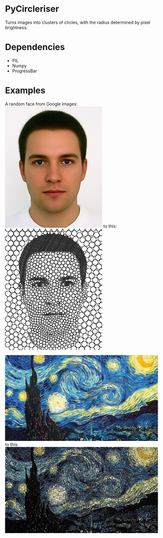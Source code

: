 PyCircleriser
=============

Turns images into clusters of circles, with the radius determined by pixel brightness.

Dependencies
============
 - PIL
 - Numpy
 - ProgressBar

Examples
========
A random face from Google images:
![face](https://raw.githubusercontent.com/OlympusMonds/PyCircleriser/master/images/face-2.jpg)
to this:
![circle face](https://raw.githubusercontent.com/OlympusMonds/PyCircleriser/master/outputs/face-2.jpg)

![monet](https://raw.githubusercontent.com/OlympusMonds/PyCircleriser/master/images/monet-starry.jpg)
to this:
![monet](https://raw.githubusercontent.com/OlympusMonds/PyCircleriser/master/outputs/monet-starry.jpg)
